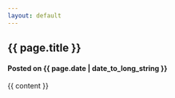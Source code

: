 ```yaml
---
layout: default
---
```

<h2 class="title text-center">{{ page.title }}</h2>
<h4 class="meta text-center">Posted on {{ page.date | date_to_long_string }}</h4>

<div class="post">
    {{ content }}
</div>
